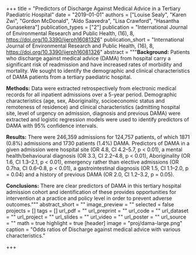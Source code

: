 +++
title = "Predictors of Discharge Against Medical Advice in a Tertiary Paediatric Hospital"
date = "2019-01-01"
authors = ["Louise Sealy", "Karen Zwi", "Gordon McDonald", "Aldo Saavedra", "Lisa Crawford", "Hasantha Gunasekera"]
publication_types = ["2"]
publication = "International Journal of Environmental Research and Public Health, (16), 8, https://doi.org/10.3390/ijerph16081326"
publication_short = "International Journal of Environmental Research and Public Health, (16), 8, https://doi.org/10.3390/ijerph16081326"
abstract = """**Background:** Patients who discharge against medical advice (DAMA) from hospital carry a significant risk of readmission and have increased rates of morbidity and mortality. We sought to identify the demographic and clinical characteristics of DAMA patients from a tertiary paediatric hospital. 

**Methods:** Data were extracted retrospectively from electronic medical records for all inpatient admissions over a 5-year period. Demographic characteristics (age, sex, Aboriginality, socioeconomic status and remoteness of residence) and clinical characteristics (admitting hospital site, level of urgency on admission, diagnosis and previous DAMA) were extracted and logistic regression models were used to identify predictors of DAMA with 95% confidence intervals. 

**Results:** There were 246,359 admissions for 124,757 patients, of which 1871 (0.8%) admissions and 1730 patients (1.4%) DAMA. Predictors of DAMA in a given admission were hospital site (OR 4.8, CI 4.2&ndash;5.7, p &lt; 0.01), a mental health/behavioural diagnosis (OR 3.3, CI 2.2&ndash;4.8, p &lt; 0.01), Aboriginality (OR 1.6, CI 1.3&ndash;2.1, p &lt; 0.01), emergency rather than elective admissions (OR 0.7ha, CI 0.6&ndash;0.8, p &lt; 0.01), a gastrointestinal diagnosis (OR 1.5, CI 1.1&ndash;2.0, p = 0.04) and a history of previous DAMA (OR 2.0, CI 1.2&ndash;3.2, p = 0.05). 

**Conclusions:** There are clear predictors of DAMA in this tertiary hospital admission cohort and identification of these provides opportunities for intervention at a practice and policy level in order to prevent adverse outcomes."""
abstract_short = ""
image_preview = ""
selected = false
projects = []
tags = []
url_pdf = ""
url_preprint = ""
url_code = ""
url_dataset = ""
url_project = ""
url_slides = ""
url_video = ""
url_poster = ""
url_source = ""
math = true
highlight = true
[header]
image = "proj/dama-large.png"
caption = "Odds ratios of Discharge against medical advice with various characteristics."

+++
